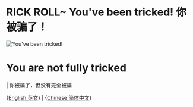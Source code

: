# RICK ROLL~ You've been tricked! 你被骗了！
![You've been tricked!](https://media4.giphy.com/media/Ju7l5y9osyymQ/200.gif)

# You are not fully tricked 
|
你被骗了，但没有完全被骗

{[English 英文](https://github.com/Rick-Lang/Rick-Lang/blob/main/EN.md)}
|
{[Chinese 简体中文](https://github.com/Rick-Lang/Rick-Lang/blob/main/CH.md)}
